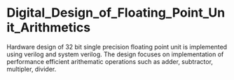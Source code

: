 # Digital_Design_of_Floating_Point_Unit_Arithmetics
Hardware design of 32 bit single precision floating point unit is implemented using verilog and system verilog. The design focuses on implementation of performance efficient arithematic operations such as adder, subtractor, multipler, divider. 
